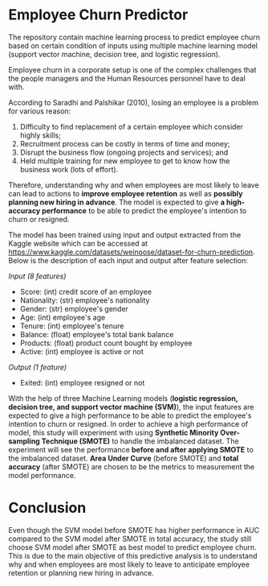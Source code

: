 # Employee Churn Predictor

The repository contain machine learning process to predict employee churn based on certain condition of inputs using multiple machine learning model (support vector machine, decision tree, and logistic regression).

Employee churn in a corporate setup is one of the complex challenges that the people managers and the Human Resources personnel have to deal with. 

According to Saradhi and Palshikar (2010), losing an employee is a problem for various reason:

1. Difficulty to find replacement of a certain employee which consider highly skills;
2. Recruitment process can be costly in terms of time and money;
3. Disrupt the business flow (ongoing projects and services); and
4. Held multiple training for new employee to get to know how the business work (lots of effort).

Therefore, understanding why and when employees are most likely to leave can lead to actions to **improve employee retention** as well as **possibly planning new hiring in advance**. The model is expected to give **a high-accuracy performance** to be able to predict the employee's intention to churn or resigned.

The model has been trained using input and output extracted from the Kaggle website which can be accessed at https://www.kaggle.com/datasets/weinoose/dataset-for-churn-prediction. Below is the description of each input and output after feature selection:

_Input (8 features)_
 
- Score: (int) credit score of an employee
- Nationality: (str) employee's nationality
- Gender: (str) employee's gender
- Age: (int) employee's age
- Tenure: (int) employee's tenure
- Balance: (float) employee's total bank balance
- Products: (float) product count bought by employee
- Active: (int) employee is active or not
  
_Output (1 feature)_

- Exited: (int) employee resigned or not
  
With the help of three Machine Learning models (**logistic regression, decision tree, and support vector machine (SVM)**), the input features are expected to give a high performance to be able to predict the employee's intention to churn or resigned. In order to achieve a high performance of model, this study will experiment with using **Synthetic Minority Over-sampling Technique (SMOTE)** to handle the imbalanced dataset. The experiment will see the performance **before and after applying SMOTE** to the imbalanced dataset. **Area Under Curve** (before SMOTE) and **total accuracy** (after SMOTE) are chosen to be the metrics to measurement the model performance.

# Conclusion

Even though the SVM model before SMOTE has higher performance in AUC compared to the SVM model after SMOTE in total accuracy, the study still choose SVM model after SMOTE as best model to predict employee churn. This is due to the main objective of this predictive analysis is to understand why and when employees are most likely to leave to anticipate employee retention or planning new hiring in advance.


